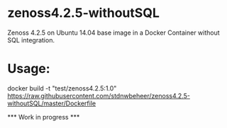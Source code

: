 # zenoss4.2.5-withoutSQL
Zenoss 4.2.5 on Ubuntu 14.04 base image in a Docker Container without SQL integration.

# Usage:
docker build -t "test/zenoss4.2.5:1.0" https://raw.githubusercontent.com/stdnwbeheer/zenoss4.2.5-withoutSQL/master/Dockerfile

*** Work in progress ***
